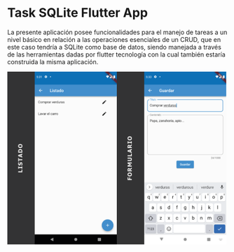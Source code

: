 # Task SQLite Flutter App
La presente aplicación posee funcionalidades para el manejo de tareas a un nivel básico en relación a las operaciones esenciales de un CRUD, que en este caso tendría a SQLite como base de datos, siendo manejada a través de las herramientas dadas por flutter tecnología con la cual también estaría construida la misma aplicación.

<img src="https://github.com/JDPMJ/task-sqlite-flutter-app/blob/master/project_img/task-sqlite-flutter-app-presentation.png" width="500">